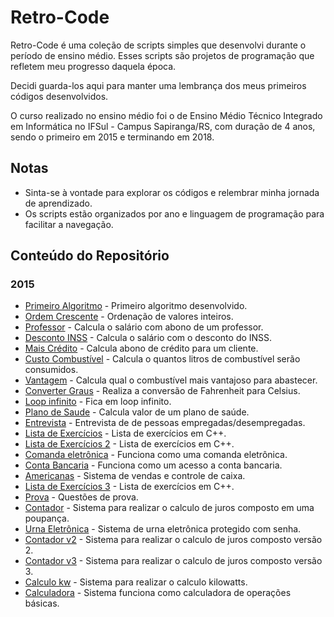 # Retro-Code
Retro-Code é uma coleção de scripts simples que desenvolvi durante o período de ensino médio. Esses scripts são projetos
de programação que refletem meu progresso daquela época. 

Decidi guarda-los aqui para manter uma lembrança dos meus primeiros códigos desenvolvidos.

O curso realizado no ensino médio foi o de Ensino Médio Técnico Integrado em Informática no IFSul - Campus Sapiranga/RS,
com duração de 4 anos, sendo o primeiro em 2015 e terminando em 2018.

## Notas

- Sinta-se à vontade para explorar os códigos e relembrar minha jornada de aprendizado.
- Os scripts estão organizados por ano e linguagem de programação para facilitar a navegação.

## Conteúdo do Repositório

### 2015

- [Primeiro Algoritmo](2015/cpp/primeiro-algoritmo) - Primeiro algoritmo desenvolvido.
- [Ordem Crescente](2015/cpp/ordem-crescente) - Ordenação de valores inteiros.
- [Professor](2015/cpp/professor) - Calcula o salário com abono de um professor.
- [Desconto INSS](2015/cpp/desconto-inss) - Calcula o salário com o desconto do INSS.
- [Mais Crédito](2015/cpp/mais-credito) - Calcula abono de crédito para um cliente.
- [Custo Combustível](2015/cpp/custo-combustivel) - Calcula o quantos litros de combustível serão consumidos.
- [Vantagem](2015/cpp/vantagem) - Calcula qual o combustível mais vantajoso para abastecer.
- [Converter Graus](2015/cpp/graus) - Realiza a conversão de Fahrenheit para Celsius.
- [Loop infinito](2015/cpp/teste) - Fica em loop infinito.
- [Plano de Saude](2015/cpp/plano-de-saude) - Calcula valor de um plano de saúde.
- [Entrevista](2015/cpp/entrevista) - Entrevista de de pessoas empregadas/desempregadas.
- [Lista de Exercícios](2015/cpp/lista-exercicios) - Lista de exercícios em C++.
- [Lista de Exercícios 2](2015/cpp/lista-exercicios-2) - Lista de exercícios em C++.
- [Comanda eletrônica](2015/cpp/comanda-eletronica) - Funciona como uma comanda eletrônica.
- [Conta Bancaria](2015/cpp/conta-bancaria) - Funciona como um acesso a conta bancaria.
- [Americanas](2015/cpp/americanas) - Sistema de vendas e controle de caixa.
- [Lista de Exercícios 3](2015/cpp/lista-exercicios-3) - Lista de exercícios em C++.
- [Prova](2015/cpp/prova) - Questões de prova.
- [Contador](2015/cpp/contador) - Sistema para realizar o calculo de juros composto em uma poupança.
- [Urna Eletrônica](2015/cpp/urna-eletronica) - Sistema de urna eletrônica protegido com senha.
- [Contador v2](2015/cpp/contador-v2) - Sistema para realizar o calculo de juros composto versão 2.
- [Contador v3](2015/cpp/contador-v3) - Sistema para realizar o calculo de juros composto versão 3.
- [Calculo kw](2015/cpp/calculo-kilowatts) - Sistema para realizar o calculo kilowatts.
- [Calculadora](2015/cpp/calculadora) - Sistema funciona como calculadora de operações básicas.
